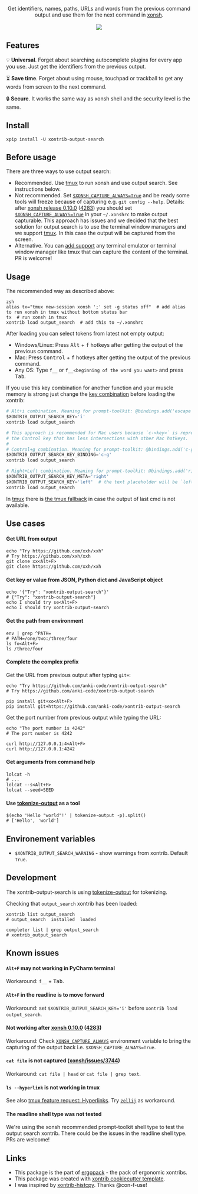 <p align="center">
Get identifiers, names, paths, URLs and words from the previous command output and use them for the next command in <a href="https://xon.sh">xonsh</a>.
<br><br>
<img src="https://repository-images.githubusercontent.com/257978984/a0eaac80-0424-11eb-85ad-29809d2f792d">
</p>



## Features

💡 **Universal**. Forget about searching autocomplete plugins for every app you use. Just get the identifiers from the previous output.

⏳ **Save time**. Forget about using mouse, touchpad or trackball to get any words from screen to the next command.

🔒 **Secure**. It works the same way as xonsh shell and the security level is the same.


## Install

```shell script
xpip install -U xontrib-output-search
```

## Before usage

There are three ways to use output search:
* Recommended. Use [tmux](https://en.wikipedia.org/wiki/Tmux) to run xonsh and use output search. See instructions below.
* Not recommended. Set [`$XONSH_CAPTURE_ALWAYS=True`](https://xon.sh/envvars.html#xonsh-capture-always) and be ready some tools will freeze because of capturing e.g. `git config --help`. Details: after [xonsh release 0.10.0](https://github.com/xonsh/xonsh/releases/tag/0.10.0) ([4283](https://github.com/xonsh/xonsh/pull/4283)) you should set [`$XONSH_CAPTURE_ALWAYS=True`](https://xon.sh/envvars.html#xonsh-capture-always) in your `~/.xonshrc` to make output capturable. This approach has issues and we decided that the best solution for output search is to use the terminal window managers and we support [tmux](https://en.wikipedia.org/wiki/Tmux). In this case the output will be captured from the screen.
* Alternative. You can [add support](https://github.com/anki-code/xontrib-output-search/blob/85a5eea39bb33377e236e0ba8e22b5e055f6bce5/xontrib/output_search.py#L81) any terminal emulator or terminal window manager like tmux that can capture the content of the terminal. PR is welcome!

## Usage

The recommended way as described above:

```xsh
zsh
alias tx="tmux new-session xonsh ';' set -g status off"  # add alias to run xonsh in tmux without bottom status bar
tx  # run xonsh in tmux
xontrib load output_search  # add this to ~/.xonshrc
```

After loading you can select tokens from latest not empty output:
* Windows/Linux: Press <kbd>Alt</kbd> + <kbd>f</kbd> hotkeys after getting the output of the previous command.
* Mac: Press <kbd>Control</kbd> + <kbd>f</kbd> hotkeys after getting the output of the previous command.
* Any OS: Type `f__` or `f__<beginning of the word you want>` and press <kbd>Tab</kbd>.

If you use this key combination for another function and your muscle memory is strong just change 
the [key combination](https://python-prompt-toolkit.readthedocs.io/en/master/pages/advanced_topics/key_bindings.html) before 
loading the xontrib:
```python
# Alt+i combination. Meaning for prompt-toolkit: @bindings.add('escape', 'i')
$XONTRIB_OUTPUT_SEARCH_KEY='i'
xontrib load output_search
```
```python
# This approach is recommended for Mac users because `c-<key>` is represented 
# the Control key that has less intersections with other Mac hotkeys. 
#
# Control+g combination. Meaning for prompt-toolkit: @bindings.add('c-g')
$XONTRIB_OUTPUT_SEARCH_KEY_BINDING='c-g'
xontrib load output_search
```
```python
# Right+Left combination. Meaning for prompt-toolkit: @bindings.add('right', 'left')
$XONTRIB_OUTPUT_SEARCH_KEY_META='right'
$XONTRIB_OUTPUT_SEARCH_KEY='left'  # the text placeholder will be `left__`
xontrib load output_search
```

In [tmux](https://en.wikipedia.org/wiki/Tmux) there is [the tmux fallback](https://github.com/anki-code/xontrib-output-search/pull/4) in case the output of last cmd is not available.

## Use cases
#### Get URL from output
```shell script
echo "Try https://github.com/xxh/xxh"
# Try https://github.com/xxh/xxh
git clone xx<Alt+F>
git clone https://github.com/xxh/xxh
```

#### Get key or value from JSON, Python dict and JavaScript object
```shell script
echo '{"Try": "xontrib-output-search"}'
# {"Try": "xontrib-output-search"}
echo I should try se<Alt+F>
echo I should try xontrib-output-search
```    

#### Get the path from environment
```shell script
env | grep ^PATH=
# PATH=/one/two:/three/four
ls fo<Alt+F>
ls /three/four  
```    

#### Complete the complex prefix

Get the URL from previous output after typing `git+`:
```shell script
echo "Try https://github.com/anki-code/xontrib-output-search"
# Try https://github.com/anki-code/xontrib-output-search

pip install git+xo<Alt+F>
pip install git+https://github.com/anki-code/xontrib-output-search
```
Get the port number from previous output while typing the URL:
```shell script
echo "The port number is 4242"
# The port number is 4242

curl http://127.0.0.1:4<Alt+F>
curl http://127.0.0.1:4242
```

#### Get arguments from command help
```shell script
lolcat -h
# ...
lolcat --s<Alt+F>
lolcat --seed=SEED
```

#### Use [tokenize-output](https://github.com/anki-code/tokenize-output) as a tool

```xsh
$(echo 'Hello "world"!' | tokenize-output -p).split()
# ['Hello', 'world']
```

## Environement variables

* `$XONTRIB_OUTPUT_SEARCH_WARNING` - show warnings from xontrib. Default `True`.

## Development

The xontrib-output-search is using [tokenize-output](https://github.com/anki-code/tokenize-output) for tokenizing.

Checking that `output_search` xontrib has been loaded:
```shell script
xontrib list output_search
# output_search  installed  loaded

completer list | grep output_search
# xontrib_output_search
```

## Known issues

#### `Alt+F` may not working in PyCharm terminal
Workaround: `f__` + <kbd>Tab</kbd>.

#### `Alt+F` in the readline is to move forward
Workaround: set `$XONTRIB_OUTPUT_SEARCH_KEY='i'` before `xontrib load output_search`.

#### Not working after [xonsh 0.10.0](https://github.com/xonsh/xonsh/releases/tag/0.10.0) ([4283](https://github.com/xonsh/xonsh/pull/4283))

Workaround: Check [`XONSH_CAPTURE_ALWAYS`](https://xon.sh/envvars.html#xonsh-capture-always) environment variable to bring the capturing of the output back i.e. `$XONSH_CAPTURE_ALWAYS=True`.

#### `cat file` is not captured ([xonsh/issues/3744](https://github.com/xonsh/xonsh/issues/3744))
Workaround: `cat file | head` or `cat file | grep text`.

#### `ls --hyperlink` is not working in tmux

See also [tmux feature request: Hyperlinks](https://github.com/tmux/tmux/issues/911).
Try [`zellij`](https://github.com/zellij-org/zellij) as workaround.

#### The readline shell type was not tested

We're using the xonsh recommended prompt-toolkit shell type to test the output search xontrib. There could be the issues in the readline shell type. PRs are welcome!

## Links 
* This package is the part of [ergopack](https://github.com/anki-code/xontrib-ergopack) - the pack of ergonomic xontribs.
* This package was created with [xontrib cookiecutter template](https://github.com/xonsh/xontrib-cookiecutter).
* I was inspired by [xontrib-histcpy](https://github.com/con-f-use/xontrib-histcpy). Thanks @con-f-use!
